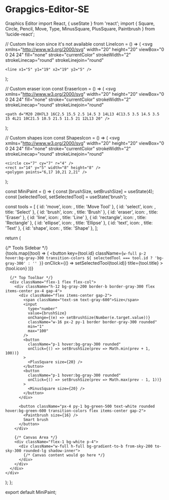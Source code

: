 # Grapgics-Editor-SE
Graphics Editor
import React, { useState } from 'react';
import { 
  Square,
  Circle,
  Pencil,
  Move,
  Type,
  MinusSquare,
  PlusSquare,
  Paintbrush
} from 'lucide-react';

// Custom line icon since it's not available
const LineIcon = () => (
  <svg
    xmlns="http://www.w3.org/2000/svg"
    width="20"
    height="20"
    viewBox="0 0 24 24"
    fill="none"
    stroke="currentColor"
    strokeWidth="2"
    strokeLinecap="round"
    strokeLinejoin="round"
  >
    <line x1="5" y1="19" x2="19" y2="5" />
  </svg>
);

// Custom eraser icon
const EraserIcon = () => (
  <svg
    xmlns="http://www.w3.org/2000/svg"
    width="20"
    height="20"
    viewBox="0 0 24 24"
    fill="none"
    stroke="currentColor"
    strokeWidth="2"
    strokeLinecap="round"
    strokeLinejoin="round"
  >
    <path d="M20 20H7L3 16C2.5 15.5 2.5 14.5 3 14L13 4C13.5 3.5 14.5 3.5 15 4L21 10C21.5 10.5 21.5 11.5 21 12L13 20" />
  </svg>
);

// Custom shapes icon
const ShapesIcon = () => (
  <svg
    xmlns="http://www.w3.org/2000/svg"
    width="20"
    height="20"
    viewBox="0 0 24 24"
    fill="none"
    stroke="currentColor"
    strokeWidth="2"
    strokeLinecap="round"
    strokeLinejoin="round"
  >
    <circle cx="7" cy="7" r="4" />
    <rect x="14" y="5" width="8" height="8" />
    <polygon points="6,17 10,21 2,21" />
  </svg>
);

const MiniPaint = () => {
  const [brushSize, setBrushSize] = useState(4);
  const [selectedTool, setSelectedTool] = useState('brush');

  const tools = [
    { id: 'move', icon: <Move size={20} />, title: 'Move Tool' },
    { id: 'select', icon: <Square size={20} />, title: 'Select' },
    { id: 'brush', icon: <Pencil size={20} />, title: 'Brush' },
    { id: 'eraser', icon: <EraserIcon />, title: 'Eraser' },
    { id: 'line', icon: <LineIcon />, title: 'Line' },
    { id: 'rectangle', icon: <Square size={20} />, title: 'Rectangle' },
    { id: 'ellipse', icon: <Circle size={20} />, title: 'Ellipse' },
    { id: 'text', icon: <Type size={20} />, title: 'Text' },
    { id: 'shape', icon: <ShapesIcon />, title: 'Shape' },
  ];

  return (
    <div className="flex h-screen bg-gray-100">
      {/* Tools Sidebar */}
      <div className="w-12 bg-gray-200 border-r border-gray-300">
        {tools.map((tool) => (
          <button
            key={tool.id}
            className={`w-full p-2 hover:bg-gray-300 transition-colors ${
              selectedTool === tool.id ? 'bg-gray-300' : ''
            }`}
            onClick={() => setSelectedTool(tool.id)}
            title={tool.title}
          >
            {tool.icon}
          </button>
        ))}
      </div>

      {/* Top Toolbar */}
      <div className="flex-1 flex flex-col">
        <div className="h-12 bg-gray-200 border-b border-gray-300 flex items-center px-4 gap-4">
          <div className="flex items-center gap-2">
            <span className="text-sm text-gray-600">Size</span>
            <input
              type="number"
              value={brushSize}
              onChange={(e) => setBrushSize(Number(e.target.value))}
              className="w-16 px-2 py-1 border border-gray-300 rounded"
              min="1"
              max="100"
            />
            <button 
              className="p-1 hover:bg-gray-300 rounded"
              onClick={() => setBrushSize(prev => Math.min(prev + 1, 100))}
            >
              <PlusSquare size={20} />
            </button>
            <button 
              className="p-1 hover:bg-gray-300 rounded"
              onClick={() => setBrushSize(prev => Math.max(prev - 1, 1))}
            >
              <MinusSquare size={20} />
            </button>
          </div>

          <button className="px-4 py-1 bg-green-500 text-white rounded hover:bg-green-600 transition-colors flex items-center gap-2">
            <Paintbrush size={16} />
            Smart brush
          </button>
        </div>

        {/* Canvas Area */}
        <div className="flex-1 bg-white p-4">
          <div className="w-full h-full bg-gradient-to-b from-sky-200 to-sky-300 rounded-lg shadow-inner">
            {/* Canvas content would go here */}
          </div>
        </div>
      </div>
    </div>
  );
};

export default MiniPaint;
